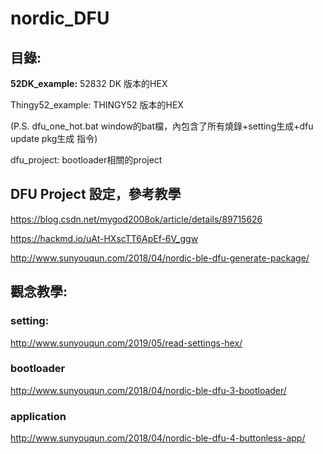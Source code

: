 # nordic_DFU
## 目錄:

**52DK_example:**     52832 DK 版本的HEX

Thingy52_example: THINGY52 版本的HEX

(P.S. dfu_one_hot.bat window的bat檔，內包含了所有燒錄+setting生成+dfu update pkg生成 指令)

dfu_project:      bootloader相關的project

## DFU Project 設定，參考教學

https://blog.csdn.net/mygod2008ok/article/details/89715626

https://hackmd.io/uAt-HXscTT6ApEf-6V_ggw

http://www.sunyouqun.com/2018/04/nordic-ble-dfu-generate-package/

## 觀念教學:
### setting:
http://www.sunyouqun.com/2019/05/read-settings-hex/
### bootloader
http://www.sunyouqun.com/2018/04/nordic-ble-dfu-3-bootloader/
### application
http://www.sunyouqun.com/2018/04/nordic-ble-dfu-4-buttonless-app/
